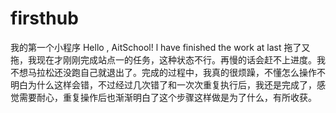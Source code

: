 # firsthub
我的第一个小程序
Hello , AitSchool!
l have finished the work at last
拖了又拖，我现在才刚刚完成站点一的任务，这种状态不行。再慢的话会赶不上进度。我不想马拉松还没跑自己就退出了。完成的过程中，我真的很烦躁，不懂怎么操作不明白为什么这样会错，不过经过几次错了和一次次重复执行后，我还是完成了，感觉需要耐心，重复操作后也渐渐明白了这个步骤这样做是为了什么，有所收获。